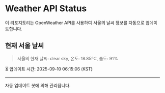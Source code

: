 
# Weather API Status

이 리포지토리는 OpenWeather API를 사용하여 서울의 날씨 정보를 자동으로 업데이트합니다.

## 현재 서울 날씨
> 서울의 현재 날씨: clear sky, 온도: 18.85°C, 습도: 91%

⏳ 업데이트 시간: 2025-09-10 06:15:06 (KST)

---
자동 업데이트 봇에 의해 관리됩니다.
